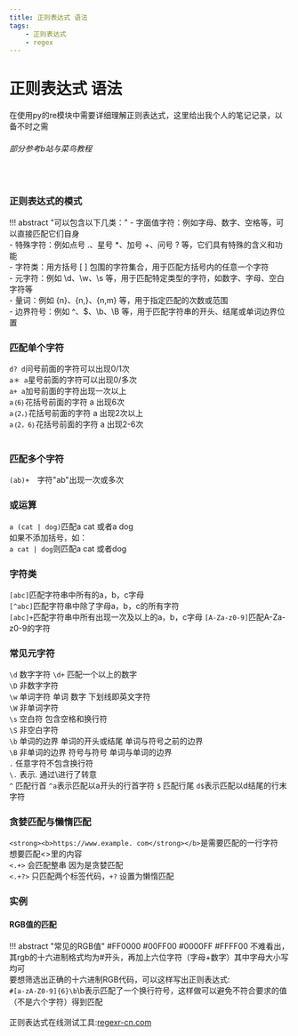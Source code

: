 ```yaml
---
title: 正则表达式 语法
tags:
    - 正则表达式
    - regex
---
```

# 正则表达式 语法
在使用py的re模块中需要详细理解正则表达式，这里给出我个人的笔记记录，以备不时之需
###### 部分参考b站与菜鸟教程
<br/>

### 正则表达式的模式
!!! abstract "可以包含以下几类："
    - 字面值字符：例如字母、数字、空格等，可以直接匹配它们自身  
    - 特殊字符：例如点号 .、星号 *、加号 +、问号 ? 等，它们具有特殊的含义和功能  
    - 字符类：用方括号 [ ] 包围的字符集合，用于匹配方括号内的任意一个字符  
    - 元字符：例如 \d、\w、\s 等，用于匹配特定类型的字符，如数字、字母、空白字符等  
    - 量词：例如 {n}、{n,}、{n,m} 等，用于指定匹配的次数或范围  
    - 边界符号：例如 ^、$、\b、\B 等，用于匹配字符串的开头、结尾或单词边界位置  
### 匹配单个字符
`d? d`问号前面的字符可以出现0/1次<br/>
`a＊ a`星号前面的字符可以出现0/多次 <br/>
`a+ a`加号前面的字符出现一次以上<br/>
`a｛6｝`花括号前面的字符 a 出现6次<br/>
`a｛2，｝`花括号前面的字符 a 出现2次以上<br/>
`a｛2，6｝`花括号前面的字符 a 出现2-6次<br/><br/>
### 匹配多个字符
`(ab)+  `字符"ab"出现一次或多次<br/>
### 或运算
`a (cat | dog)`匹配a cat 或者a dog  
如果不添加括号，如：  
`a cat | dog`则匹配a cat 或者dog 
### 字符类  
`[abc]`匹配字符串中所有的a，b，c字母  
`[^abc]`匹配字符串中除了字母a，b，c的所有字符  
`[abc]+`匹配字符串中所有出现一次及以上的a，b，c字母
`[A-Za-z0-9]`匹配A-Za-z0-9的字符  
### 常见元字符  
`\d` 数字字符 `\d+` 匹配一个以上的数字  
`\D` 非数字字符  
`\w` 单词字符 单词 数字 下划线即英文字符  
`\W` 非单词字符  
`\s` 空白符 包含空格和换行符  
`\S` 非空白字符  
`\b` 单词的边界 单词的开头或结尾 单词与符号之前的边界  
`\B` 非单词的边界 符号与符号 单词与单词的边界  
`.` 任意字符不包含换行符  
`\.` 表示. 通过\进行了转意  
`^` 匹配行首  `^a`表示匹配以a开头的行首字符
`$` 匹配行尾  `d$`表示匹配以d结尾的行末字符  
### 贪婪匹配与懒惰匹配  
`<strong><b>https://www.example. com</strong></b>`是需要匹配的一行字符  
想要匹配<>里的内容  
`<.+>` 会匹配整串 因为是贪婪匹配  
`<.+?>` 只匹配两个标签代码，`+?` 设置为懒惰匹配
### 实例
#### RGB值的匹配
!!! abstract "常见的RGB值"
    #FF0000
    #00FF00
    #0000FF
    #FFFF00
不难看出，其rgb的十六进制格式均为#开头，再加上六位字符（字母+数字）其中字母大小写均可  
要想筛选出正确的十六进制RGB代码，可以这样写出正则表达式:  
`#[a-zA-Z0-9]{6}\b`\b表示匹配了一个换行符号，这样做可以避免不符合要求的值（不是六个字符）得到匹配
<br/>
<br/>
正则表达式在线测试工具:[regexr-cn.com](https://regexr-cn.com/)
